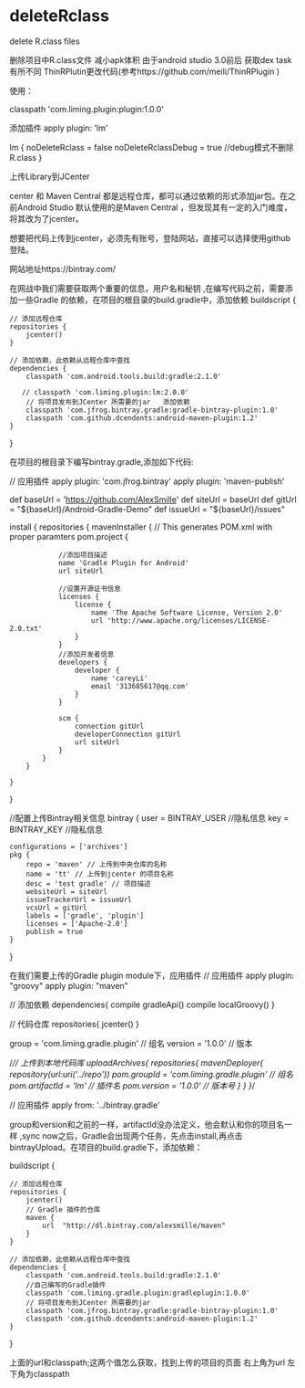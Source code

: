 # deleteRclass
delete R.class files

删除项目中R.class文件 减小apk体积 由于android studio 3.0前后 获取dex task有所不同 ThinRPlutin更改代码(参考https://github.com/meili/ThinRPlugin ) 

使用：

classpath 'com.liming.plugin:plugin:1.0.0'

添加插件
apply plugin: 'lm'

lm {
    noDeleteRclass = false
    noDeleteRclassDebug = true //debug模式不删除R.class
}

上传Library到JCenter

center 和 Maven Central 都是远程仓库，都可以通过依赖的形式添加jar包。在之前Android Studio 默认使用的是Maven Central ，但发现其有一定的入门难度，将其改为了jcenter。

想要把代码上传到jcenter，必须先有账号，登陆网站，直接可以选择使用github登陆。

网站地址https://bintray.com/

在网战中我们需要获取两个重要的信息，用户名和秘钥 ,在编写代码之前，需要添加一些Gradle 的依赖，在项目的根目录的build.gradle中，添加依赖
buildscript {

    // 添加远程仓库
    repositories {
        jcenter()
    }

    // 添加依赖，此依赖从远程仓库中查找
    dependencies {
        classpath 'com.android.tools.build:gradle:2.1.0'

       // classpath 'com.liming.plugin:lm:2.0.0'
        // 将项目发布到JCenter 所需要的jar   添加依赖
        classpath 'com.jfrog.bintray.gradle:gradle-bintray-plugin:1.0'
        classpath 'com.github.dcendents:android-maven-plugin:1.2'
    }
}

在项目的根目录下编写bintray.gradle,添加如下代码:

// 应用插件
apply plugin: 'com.jfrog.bintray'
apply plugin: 'maven-publish'


def baseUrl = 'https://github.com/AlexSmille'
def siteUrl = baseUrl
def gitUrl = "${baseUrl}/Android-Gradle-Demo"
def issueUrl = "${baseUrl}/issues"



install {
    repositories {
        mavenInstaller {
            // This generates POM.xml with proper paramters
            pom.project {

                //添加项目描述
                name 'Gradle Plugin for Android'
                url siteUrl

                //设置开源证书信息
                licenses {
                    license {
                        name 'The Apache Software License, Version 2.0'
                        url 'http://www.apache.org/licenses/LICENSE-2.0.txt'
                    }
                }
                //添加开发者信息
                developers {
                    developer {
                        name 'careyLi'
                        email '313685617@qq.com'
                    }
                }

                scm {
                    connection gitUrl
                    developerConnection gitUrl
                    url siteUrl
                }
            }
        }

    }
}


//配置上传Bintray相关信息
bintray {
    user = BINTRAY_USER //隐私信息
    key = BINTRAY_KEY //隐私信息

    configurations = ['archives']
    pkg {
        repo = 'maven' // 上传到中央仓库的名称
        name = 'tt' // 上传到jcenter 的项目名称
        desc = 'test gradle' // 项目描述
        websiteUrl = siteUrl
        issueTrackerUrl = issueUrl
        vcsUrl = gitUrl
        labels = ['gradle', 'plugin']
        licenses = ['Apache-2.0']
        publish = true
    }
}

在我们需要上传的Gradle plugin module下，应用插件
// 应用插件
apply plugin: "groovy"
apply plugin: "maven"

// 添加依赖
dependencies{
    compile gradleApi()
    compile localGroovy()
}

// 代码仓库
repositories{
   jcenter()
}

group = 'com.liming.gradle.plugin'  // 组名
version = '1.0.0' // 版本

/*// 上传到本地代码库
uploadArchives{
    repositories{
        mavenDeployer{
            repository(url:uri('../repo'))
            pom.groupId = 'com.liming.gradle.plugin' // 组名
            pom.artifactId = 'lm' // 插件名
            pom.version = '1.0.0' // 版本号
        }
    }
}*/

// 应用插件
apply from: '../bintray.gradle'

group和version和之前的一样，artifactId没办法定义，他会默认和你的项目名一样 ,sync now之后，Gradle会出现两个任务，先点击install,再点击bintrayUpload。在项目的build.gradle下，添加依赖：

buildscript {

    // 添加远程仓库
    repositories {
        jcenter()
        // Gradle 插件的仓库
        maven {
            url  "http://dl.bintray.com/alexsmille/maven"
        }
    }

    // 添加依赖，此依赖从远程仓库中查找
    dependencies {
        classpath 'com.android.tools.build:gradle:2.1.0'
        //自己编写的Gradle插件
        classpath 'com.liming.gradle.plugin:gradleplugin:1.0.0'
        // 将项目发布到JCenter 所需要的jar
        classpath 'com.jfrog.bintray.gradle:gradle-bintray-plugin:1.0'
        classpath 'com.github.dcendents:android-maven-plugin:1.2'
    }
}

上面的url和classpath;这两个值怎么获取，找到上传的项目的页面 右上角为url  左下角为classpath
